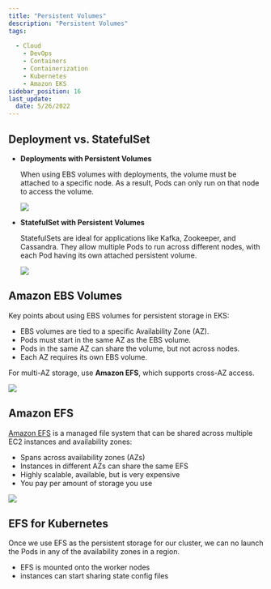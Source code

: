 ```yaml
---
title: "Persistent Volumes"
description: "Persistent Volumes"
tags: 
 
  - Cloud
    - DevOps
    - Containers
    - Containerization
    - Kubernetes
    - Amazon EKS
sidebar_position: 16
last_update:
  date: 5/26/2022
---
```



## Deployment vs. StatefulSet

- **Deployments with Persistent Volumes**  

  When using EBS volumes with deployments, the volume must be attached to a specific node. As a result, Pods can only run on that node to access the volume.

  <div class='img-center'>
  
  ![](/img/docs/persistenvolumes-deployments.png)

  </div>

- **StatefulSet with Persistent Volumes**  

  StatefulSets are ideal for applications like Kafka, Zookeeper, and Cassandra. They allow multiple Pods to run across different nodes, with each Pod having its own attached persistent volume.

  <div class='img-center'>
  
  ![](/img/docs/persistenvolumes-statefulsets.png)

  </div>


## Amazon EBS Volumes 

Key points about using EBS volumes for persistent storage in EKS:

- EBS volumes are tied to a specific Availability Zone (AZ).
- Pods must start in the same AZ as the EBS volume.
- Pods in the same AZ can share the volume, but not across nodes.
- Each AZ requires its own EBS volume.

For multi-AZ storage, use **Amazon EFS**, which supports cross-AZ access.

<div class='img-center'>

![](/img/docs/lab57-ebs-efs.png)

</div>

## Amazon EFS

[Amazon EFS](https://aws.amazon.com/efs/) is a managed file system that can be shared across multiple EC2 instances and availability zones:

- Spans across availability zones (AZs)
- Instances in different AZs can share the same EFS
- Highly scalable, available, but is very expensive
- You pay per amount of storage you use 

<div class='img-center'>

![](/img/docs/what-is-efs-file-system.png)  

</div>


## EFS for Kubernetes

Once we use EFS as the persistent storage for our cluster, we can no launch the Pods in any of the availability zones in a region.

- EFS is mounted onto the worker nodes
- instances can start sharing state config files



 

  